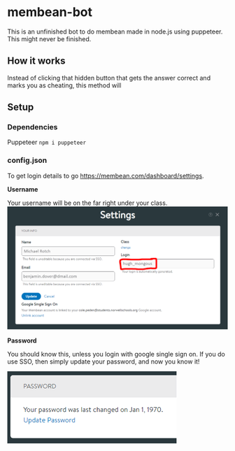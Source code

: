# membean-bot
This is an unfinished bot to do membean made in node.js using puppeteer.
This might never be finished.

## How it works
Instead of clicking that hidden button that gets the answer correct and marks you as cheating, this method will 

## Setup

### Dependencies

Puppeteer
`npm i puppeteer`

### config.json

To get login details to go https://membean.com/dashboard/settings.

**Username**

Your username will be on the far right under your class.
![Finding your username](https://github.com/Colep14/membean-bot/blob/main/username.png?raw=true)

**Password**

You should know this, unless you login with google single sign on.
If you do use SSO, then simply update your password, and now you know it!

![Updating your password.](https://github.com/Colep14/membean-bot/blob/main/pwd.png?raw=true)
